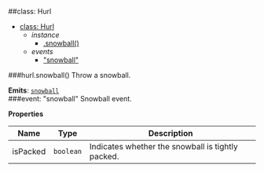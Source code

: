 <a name="Hurl"></a>
##class: Hurl

* [class: Hurl](#Hurl)
  * _instance_
    * [.snowball()](#Hurl#snowball)
  * _events_
    * ["snowball"](#Hurl#event_snowball)

<a name="Hurl#snowball"></a>
###hurl.snowball()
Throw a snowball.

**Emits**: <code>[snowball](#Hurl#event_snowball)</code>  
<a name="Hurl#event_snowball"></a>
###event: "snowball"
Snowball event.

**Properties**

| Name | Type | Description |
| --- | --- | --- |
| isPacked | <code>boolean</code> | Indicates whether the snowball is tightly packed. |

